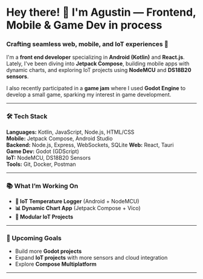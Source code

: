 # Hey there! 👋 I'm Agustin — Frontend, Mobile & Game Dev in process 
### Crafting seamless web, mobile, and IoT experiences 🚀  

I'm a **front end developer** specializing in **Android (Kotlin)** and **React.js**.  
Lately, I've been diving into **Jetpack Compose**, building mobile apps with dynamic charts, and exploring IoT projects using **NodeMCU** and **DS18B20 sensors**.  

I also recently participated in a **game jam** where I used **Godot Engine** to develop a small game, sparking my interest in game development.  

---

### 🛠️ Tech Stack  
**Languages:** Kotlin, JavaScript, Node.js, HTML/CSS  
**Mobile:** Jetpack Compose, Android Studio  
**Backend:** Node.js, Express, WebSockets, SQLite
**Web:** React, Tauri  
**Game Dev:** Godot (GDScript)  
**IoT:** NodeMCU, DS18B20 Sensors  
**Tools:** Git, Docker, Postman  

---

### 📚 What I’m Working On  
- **📱 IoT Temperature Logger** (Android + NodeMCU)  
- **📊 Dynamic Chart App** (Jetpack Compose + Vico)  
- **🧱 Modular IoT Projects**  

---

### 🚧 Upcoming Goals   
- Build more **Godot projects**  
- Expand **IoT projects** with more sensors and cloud integration  
- Explore **Compose Multiplatform**  

---
